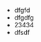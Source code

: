<style type="text/css">
    ol { list-style-type: upper-alpha; }
</style>


- dfgfd
- dfgdfg
- 23434
- dfsdf



